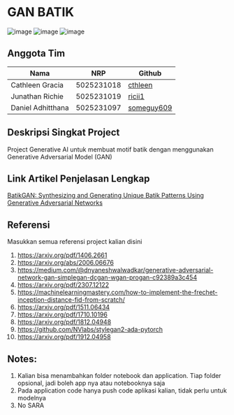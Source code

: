 # GAN BATIK

![image](https://github.com/user-attachments/assets/89cb82ea-f919-46f3-ab3e-535457813679)
![image](https://github.com/user-attachments/assets/3ecf6789-a8f7-4240-ae69-915ad938061c)
![image](https://github.com/user-attachments/assets/9762d707-8933-4df3-9a93-29aebfc69a67)


## Anggota Tim
| Nama       | NRP        | Github  |
|------------|------------|---------|
| Cathleen Gracia     | 5025231018 | [cthleen](https://github.com/cthleen) |
| Junathan Richie | 5025231019 | [ricii1](https://github.com/ricii1) |
| Daniel Adhitthana | 5025231097 | [someguy609](https://github.com/someguy609) |

## Deskripsi Singkat Project
Project Generative AI untuk membuat motif batik dengan menggunakan Generative Adversarial Model (GAN)

## Link Artikel Penjelasan Lengkap
[BatikGAN: Synthesizing and Generating Unique Batik Patterns Using Generative Adversarial Networks](https://medium.com/@kecivi0/batikgan-synthesizing-and-generating-unique-batik-patterns-using-generative-adversarial-networks-920fe2514c44)

## Referensi
Masukkan semua referensi project kalian disini
1. https://arxiv.org/pdf/1406.2661
2. https://arxiv.org/abs/2006.06676
3. https://medium.com/@dnyaneshwalwadkar/generative-adversarial-network-gan-simplegan-dcgan-wgan-progan-c92389a3c454
4. https://arxiv.org/pdf/2307.12122
5. https://machinelearningmastery.com/how-to-implement-the-frechet-inception-distance-fid-from-scratch/
6. https://arxiv.org/pdf/1511.06434
7. https://arxiv.org/pdf/1710.10196
8. https://arxiv.org/pdf/1812.04948
9. https://github.com/NVlabs/stylegan2-ada-pytorch
10. https://arxiv.org/pdf/1912.04958

## Notes:
1. Kalian bisa menambahkan folder notebook dan application. Tiap folder opsional, jadi boleh app nya atau notebooknya saja 
2. Pada application code hanya push code aplikasi kalian, tidak perlu untuk modelnya
3. No SARA
